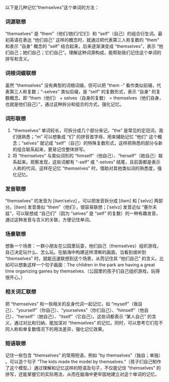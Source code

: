 以下是几种记忆“themselves”这个单词的方法：

### 词源联想
“themselves” 是 “them”（他们/她们/它们）和 “self”（自己）的组合衍生词。最初英语在表达 “他们自己” 这样的概念时，就通过把代表第三人称复数的 “them” 和表示 “自身” 概念的 “self” 结合起来，后来逐渐演变成 “themselves”，表示 “他们自己；她们自己；它们自己”。理解这种词源构成，能帮助我们记住这个单词的拼写和含义。

### 词根词缀联想
虽然 “themselves” 没有典型的词根词缀，但可以把 “them -” 看作类似前缀，代表第三人称复数；“-selves” 类似后缀，是 “self” 的复数形式，表示 “自身” 的复数概念。即 “them（他们） + selves（自身的复数） = themselves（他们自身，也就是他们自己）”，通过这种拆分和组合的方式，强化记忆。

### 词形联想
1. “themselves” 单词较长，可拆分成几个部分来记。“the” 是常见的定冠词，我们很熟悉；“m” 可以想象成 “们” 的拼音首字母，用来辅助记忆 “他们” 这个概念；“selves” 就记成 “self”（自己）的特殊复数形式，这样把熟悉的部分与新的组合联系起来，更易记住整体拼写。
2. 将 “themselves” 与类似词形的 “himself”（他自己）、“herself”（她自己）联系起来。观察发现，这些词都有 “-self” 或 “-selves” 结尾，且前面都是表示人称的代词，这样在记忆 “themselves” 时，借助对其他类似词的熟悉度，强化记忆。

### 发音联想
“themselves” 的发音为 [ðəmˈselvz] 。可以把发音拆分成 [ðəm] 和 [ˈselvz] 两部分。[ðəm] 发音类似 “them”（他们），很容易联想；[ˈselvz] 发音近似 “塞尔夫兹”，可以联想成 “自己们”（因为 “selves” 是 “self” 的复数）的一种有趣发音，通过这种发音与含义的关联，方便记住单词。

### 场景联想
想象一个场景：一群小朋友在公园里玩耍，他们自己（themselves）组织游戏，自己决定玩什么、怎么玩。在脑海中构建这样清晰的画面，当看到或听到 “themselves” 时，就能迅速联想到这个场景，从而记住其 “他们自己” 的含义。比如可以想象这样一个句子画面：The children in the park are having a great time organizing games by themselves.（公园里的孩子们自己组织游戏，玩得很开心。）

### 相关词汇联想
把 “themselves” 和一些相关的反身代词一起记忆，如 “myself”（我自己）、“yourself”（你自己）、“yourselves”（你们自己）、“himself”（他自己）、“herself”（她自己）、“itself”（它自己）。这些词都表示 “某人自己” 的含义，通过对比和归纳，能加深对 “themselves” 的记忆。同时，可以思考它们在不同人称和单复数情况下的用法差异，强化记忆效果。

### 短语联想
记住一些包含 “themselves” 的常用短语，例如 “by themselves”（独自；单独） 。可以造个句子 “The kids made the model by themselves.”（孩子们自己制作了这个模型。）通过理解和记忆这样的短语及句子，不仅能记住 “themselves” 的拼写，还能掌握它的实际用法，从而在脑海中更牢固地建立对这个单词的记忆。 